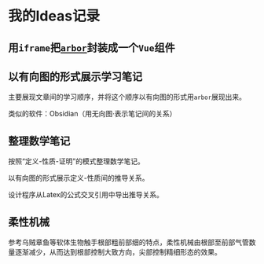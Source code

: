 # 我的Ideas记录

## 用`iframe`把[`arbor`](http://arborjs.org/)封装成一个`Vue`组件

## 以有向图的形式展示学习笔记

主要展现文章间的学习顺序，并将这个顺序以有向图的形式用`arbor`展现出来。

类似的软件：Obsidian（用无向图·表示笔记间的关系）

## 整理数学笔记

按照“定义-性质-证明”的模式整理数学笔记。

以有向图的形式展示定义-性质间的推导关系。

设计程序从Latex的公式交叉引用中导出推导关系。

## 柔性机械

参考乌贼章鱼等软体生物触手根部粗前部细的特点，柔性机械由根部至前部气管数量逐渐减少，从而达到根部控制大致方向，尖部控制精细形态的效果。